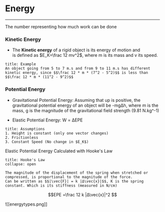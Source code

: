# Energy
---
The number representing how much work can be done

### Kinetic Energy 
- The **Kinetic energy** of a rigid object is its energy of motion and is defined as $E_K=\frac 12 mv^2$, where m is its mass and v its speed.
```ad-example
title: Example
An object going from 5 to 7 m.s and from 9 to 11 m.s has different kinetic energy, since $$\frac 12 * m * (7^2 - 5^2)$$ is less than $$\frac 12 * m * (11^2 - 9^2)$$

```


### Potential Energy
- Gravitational Potential Energy: Assuming that up is positive, the gravitational potential energy of an object will be -mgΔh, where m is the mass, g is the magnitude of the gravitational field strength (9.81 N.kg^-1) 


- Elastic Potential Energy: W = ΔEPE
```ad-warning
title: Assumptions
1. Height is constant (only one vector changes)
2. Frictionless
3. Constant Speed (No change in $E_K$)
```
Elastic Potential Energy Calculated with Hooke's Law
```ad-info
title: Hooke's Law
collapse: open

The magnitude of the displacement of the spring when stretched or compressed, is proportional to the magnitude of the force.
Can be written as $$|\vec{F}| = k |Δ\vec{x}|$$, K is the spring constant. Which is its stiffness (measured in N/cm)
```
$$EPE =\frac 12 k |Δ\vec{x}|^2 $$

![[energytypes.png]]

